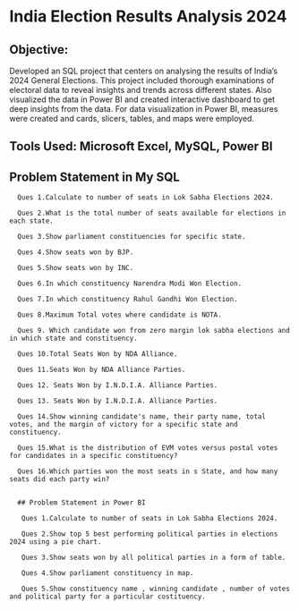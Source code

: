 # India Election Results Analysis 2024

## Objective:

Developed an SQL project that centers on analysing the results of India’s 2024 General Elections. This project included thorough examinations of electoral data to reveal insights and trends across different states. Also visualized the data in Power BI and created interactive dashboard to get deep insights from the data. For data visualization in Power BI, measures were created and cards, slicers, tables, and maps were employed.

## Tools Used: Microsoft Excel, MySQL, Power BI

## Problem Statement in My SQL

      Ques 1.Calculate to number of seats in Lok Sabha Elections 2024.
      
      Ques 2.What is the total number of seats available for elections in each state.
      
      Ques 3.Show parliament constituencies for specific state.
      
      Ques 4.Show seats won by BJP.

      Ques 5.Show seats won by INC.
      
      Ques 6.In which constituency Narendra Modi Won Election.
      
      Ques 7.In which constituency Rahul Gandhi Won Election.
      
      Ques 8.Maximum Total votes where candidate is NOTA.
      
      Ques 9. Which candidate won from zero margin lok sabha elections and in which state and constituency.
      
      Ques 10.Total Seats Won by NDA Alliance.
      
      Ques 11.Seats Won by NDA Alliance Parties.
      
      Ques 12. Seats Won by I.N.D.I.A. Alliance Parties.
      
      Ques 13. Seats Won by I.N.D.I.A. Alliance Parties.
      
      Ques 14.Show winning candidate's name, their party name, total votes, and the margin of victory for a specific state and constituency.
      
      Ques 15.What is the distribution of EVM votes versus postal votes for candidates in a specific constituency?
      
      Ques 16.Which parties won the most seats in s State, and how many seats did each party win?


      ## Problem Statement in Power BI

       Ques 1.Calculate to number of seats in Lok Sabha Elections 2024.

       Ques 2.Show top 5 best performing political parties in elections 2024 using a pie chart.
      
       Ques 3.Show seats won by all political parties in a form of table.
      
       Ques 4.Show parliament constituency in map.

       Ques 5.Show constituency name , winning candidate , number of votes and political party for a particular costituency.
      

       
      

      



